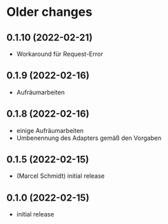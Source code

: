 # Older changes
## 0.1.10 (2022-02-21)

- Workaround für Request-Error

## 0.1.9 (2022-02-16)

- Aufräumarbeiten

## 0.1.8 (2022-02-16)

- einige Aufräumarbeiten
- Umbenennung des Adapters gemäß den Vorgaben

## 0.1.5 (2022-02-15)

* (Marcel Schmidt) initial release

## 0.1.0 (2022-02-15)

* initial release

<!--
	Placeholder for the next version (at the beginning of the line):
	### **WORK IN PROGRESS**
-->
